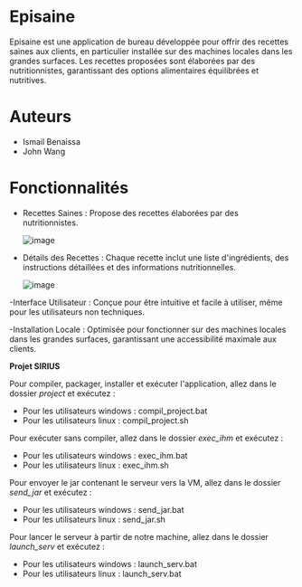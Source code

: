 # Episaine

Episaine est une application de bureau développée pour offrir des recettes saines aux clients, en particulier installée sur des machines locales dans les grandes surfaces. Les recettes proposées sont élaborées par des nutritionnistes, garantissant des options alimentaires équilibrées et nutritives.

# Auteurs
- Ismail Benaissa 
- John Wang

# Fonctionnalités
- Recettes Saines : Propose des recettes élaborées par des nutritionnistes.

  ![image](https://github.com/benaissa6449/EPISAINE-/assets/119406636/31a39a36-e9b7-486b-a825-8d38c10d6e5e)

- Détails des Recettes : Chaque recette inclut une liste d'ingrédients, des instructions détaillées et des informations nutritionnelles.

  ![image](https://github.com/benaissa6449/EPISAINE-/assets/119406636/c363d075-6ac2-47ae-a595-698d0a04fbb6)

-Interface Utilisateur : Conçue pour être intuitive et facile à utiliser, même pour les utilisateurs non techniques.

-Installation Locale : Optimisée pour fonctionner sur des machines locales dans les grandes surfaces, garantissant une accessibilité maximale aux clients.

**Projet SIRIUS**

Pour compiler, packager, installer et exécuter l'application, allez dans le dossier _project_ et exécutez :
- Pour les utilisateurs windows : compil_project.bat
- Pour les utilisateurs linux : compil_project.sh

Pour exécuter sans compiler, allez dans le dossier _exec_ihm_ et exécutez :
- Pour les utilisateurs windows : exec_ihm.bat
- Pour les utilisateurs linux : exec_ihm.sh

Pour envoyer le jar contenant le serveur vers la VM, allez dans le dossier _send_jar_ et exécutez :
- Pour les utilisateurs windows : send_jar.bat
- Pour les utilisateurs linux : send_jar.sh

Pour lancer le serveur à partir de notre machine, allez dans le dossier _launch_serv_ et exécutez :
- Pour les utilisateurs windows : launch_serv.bat
- Pour les utilisateurs linux : launch_serv.bat
